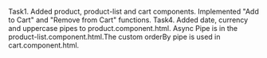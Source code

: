 Task1. Added product, product-list and cart components. Implemented "Add to Cart" and "Remove from Cart" functions.
Task4. Added date, currency and uppercase pipes to product.component.html. Async Pipe is in the product-list.component.html.The custom orderBy pipe is used in cart.component.html.